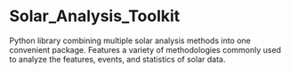 # Solar_Analysis_Toolkit
 Python library combining multiple solar analysis methods into one convenient package. Features a variety of methodologies commonly used to analyze the features, events, and statistics of solar data.
